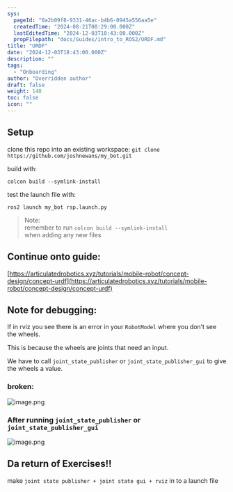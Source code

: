 ```yaml
---
sys:
  pageId: "0a2b09f8-9331-46ac-b4b6-0945a556aa5e"
  createdTime: "2024-08-21T00:29:00.000Z"
  lastEditedTime: "2024-12-03T18:43:00.000Z"
  propFilepath: "docs/Guides/intro_to_ROS2/URDF.md"
title: "URDF"
date: "2024-12-03T18:43:00.000Z"
description: ""
tags:
  - "Onboarding"
author: "Overridden author"
draft: false
weight: 148
toc: false
icon: ""
---
```


## Setup

clone this repo into an existing workspace:
`git clone https://github.com/joshnewans/my_bot.git`

build with:

`colcon build --symlink-install`

test the launch file with:

`ros2 launch my_bot rsp.launch.py`

> Note:  
> remember to run `colcon build --symlink-install`  
> when adding any new files

## Continue onto guide:

[https://articulatedrobotics.xyz/tutorials/mobile-robot/concept-design/concept-urdf](https://articulatedrobotics.xyz/tutorials/mobile-robot/concept-design/concept-urdf)

## Note for debugging:

If in rviz you see there is an error in your `RobotModel` where you don’t see the wheels.

This is because the wheels are joints that need an input. 

We have to call `joint_state_publisher` or `joint_state_publisher_gui` to give the wheels a value.

### broken:

![image.png](https://prod-files-secure.s3.us-west-2.amazonaws.com/d518164a-d88e-44d1-a4ee-3adb3bd8bce0/96a1d089-1f17-4dbf-8563-f2aef56a4d37/image.png?X-Amz-Algorithm=AWS4-HMAC-SHA256&X-Amz-Content-Sha256=UNSIGNED-PAYLOAD&X-Amz-Credential=ASIAZI2LB466TQMVPTPG%2F20250524%2Fus-west-2%2Fs3%2Faws4_request&X-Amz-Date=20250524T190151Z&X-Amz-Expires=3600&X-Amz-Security-Token=IQoJb3JpZ2luX2VjEFIaCXVzLXdlc3QtMiJHMEUCIHEjkjimWPQHBzLeBhVpe4wvpffhQ%2BIHgXkP3jVmdvy3AiEAxEpTy1J3nj8qVFiM8ZYPV7ok4VahkYqoXbLCSZ%2BRuIgq%2FwMIGxAAGgw2Mzc0MjMxODM4MDUiDNbczCGtFOJ0n5P0vircA6LES3ATht4IZ%2Bn9JKlOWrNRya8v74O8w%2FLQxMPhwuvlETi1zjvUPUYQMRkAIJ%2FfHdi16apoMg4uaqL76yL91380jw1SkudYuhdwWRyCWphTUhtRIr%2BvwHP0nvctofF3XZJaGprAQ1r%2BZAUzN92AyrYbeVCAkktk%2Fq26OK%2Bdwju%2B9MimboDMdxaivUBQ5h68FtQvYiP%2F4nF4V6poO3ozvgOI9E65TA24PzamZbl1Rul0ncUkiXQWQ2dWMVBi8O9hFxV7%2Bv%2FqyetqmvZWOZyty30%2BXAEQ9rvrOTahqzbOh8ftqJn31%2BAe05qqLRJEzcr2WOjCS0xm2yRcYp8wcdfbrQ8WXGZAqLMX1rQdAosQLhw57I%2BW4zLplje3kdQsFinwwhWK%2BnRvxnkRR9Zodn7KzdXmThlFcXmkSIHQvbAELBOMnB9RzPad2wKSO%2FrM8raPHE9NHid7dAOBBDtpt95kZm4aOau%2F2EcYVDH4RLn6PgpFmaXqq8eCaqD3PWubVq03%2BfUADmyurH9iXpMLjYCLfo3o5ZyUXZSfvv1%2B4g3LWG7ZWJx35E%2Bs6iHMpG83CqbQyYvjqROyDVTLfXvGSKWS%2BUe4%2B9xBQ76jd7GbcvK8eGk1wjN7mB%2B5aV%2Bp49s1MKeWyMEGOqUBNlViO5XW1SiQzHzvg%2FviumQp%2BXbGDO3lMWhpyGD9bMELBOixdUSkf5IIR%2BLU507111L3E3vdjhZuNhJcZvQjBAu3KsZCMQYtnmYkSaKg%2BSYd2f4ByLn%2FhZoSsN%2Bs4CDwQJwdb0BWUGujx2mpVY95zzy%2BgGyQCFGOm5kGSCdgyX2Wkvk1tvIkcZ6HUbBWldvIbNWLVRUg2LcNJndLw4GIcb%2F8tr2o&X-Amz-Signature=0a77f6a5c8e469a017fdd41dc7b2780813000f2d5e1d3db2db4c7b607becfb96&X-Amz-SignedHeaders=host&x-id=GetObject)

### After running `joint_state_publisher` or `joint_state_publisher_gui`

![image.png](https://prod-files-secure.s3.us-west-2.amazonaws.com/d518164a-d88e-44d1-a4ee-3adb3bd8bce0/130c99c7-1b0b-4031-9953-844fc3950ff4/image.png?X-Amz-Algorithm=AWS4-HMAC-SHA256&X-Amz-Content-Sha256=UNSIGNED-PAYLOAD&X-Amz-Credential=ASIAZI2LB466TQMVPTPG%2F20250524%2Fus-west-2%2Fs3%2Faws4_request&X-Amz-Date=20250524T190151Z&X-Amz-Expires=3600&X-Amz-Security-Token=IQoJb3JpZ2luX2VjEFIaCXVzLXdlc3QtMiJHMEUCIHEjkjimWPQHBzLeBhVpe4wvpffhQ%2BIHgXkP3jVmdvy3AiEAxEpTy1J3nj8qVFiM8ZYPV7ok4VahkYqoXbLCSZ%2BRuIgq%2FwMIGxAAGgw2Mzc0MjMxODM4MDUiDNbczCGtFOJ0n5P0vircA6LES3ATht4IZ%2Bn9JKlOWrNRya8v74O8w%2FLQxMPhwuvlETi1zjvUPUYQMRkAIJ%2FfHdi16apoMg4uaqL76yL91380jw1SkudYuhdwWRyCWphTUhtRIr%2BvwHP0nvctofF3XZJaGprAQ1r%2BZAUzN92AyrYbeVCAkktk%2Fq26OK%2Bdwju%2B9MimboDMdxaivUBQ5h68FtQvYiP%2F4nF4V6poO3ozvgOI9E65TA24PzamZbl1Rul0ncUkiXQWQ2dWMVBi8O9hFxV7%2Bv%2FqyetqmvZWOZyty30%2BXAEQ9rvrOTahqzbOh8ftqJn31%2BAe05qqLRJEzcr2WOjCS0xm2yRcYp8wcdfbrQ8WXGZAqLMX1rQdAosQLhw57I%2BW4zLplje3kdQsFinwwhWK%2BnRvxnkRR9Zodn7KzdXmThlFcXmkSIHQvbAELBOMnB9RzPad2wKSO%2FrM8raPHE9NHid7dAOBBDtpt95kZm4aOau%2F2EcYVDH4RLn6PgpFmaXqq8eCaqD3PWubVq03%2BfUADmyurH9iXpMLjYCLfo3o5ZyUXZSfvv1%2B4g3LWG7ZWJx35E%2Bs6iHMpG83CqbQyYvjqROyDVTLfXvGSKWS%2BUe4%2B9xBQ76jd7GbcvK8eGk1wjN7mB%2B5aV%2Bp49s1MKeWyMEGOqUBNlViO5XW1SiQzHzvg%2FviumQp%2BXbGDO3lMWhpyGD9bMELBOixdUSkf5IIR%2BLU507111L3E3vdjhZuNhJcZvQjBAu3KsZCMQYtnmYkSaKg%2BSYd2f4ByLn%2FhZoSsN%2Bs4CDwQJwdb0BWUGujx2mpVY95zzy%2BgGyQCFGOm5kGSCdgyX2Wkvk1tvIkcZ6HUbBWldvIbNWLVRUg2LcNJndLw4GIcb%2F8tr2o&X-Amz-Signature=c192e4b0edffd70de2f48d9e27ee1f269fa07bc52535a657f1301264f7253128&X-Amz-SignedHeaders=host&x-id=GetObject)

## Da return of Exercises!!

make `joint state publisher + joint state gui + rviz` in to a launch file
